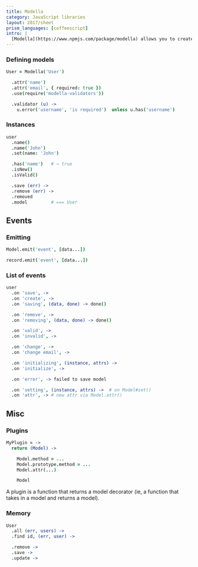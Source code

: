 ```yaml
---
title: Modella
category: JavaScript libraries
layout: 2017/sheet
prism_languages: [coffeescript]
intro: |
  [Modella](https://www.npmjs.com/package/modella) allows you to create simple models in JavaScript. This is a guide on basic usage of Modella in CoffeeScript.
---
```


### Defining models

```coffeescript
User = Modella('User')
```

```coffeescript
  .attr('name')
  .attr('email', { required: true })
  .use(require('modella-validators'))
```

```coffeescript
  .validator (u) ->
    u.error('username', 'is required')  unless u.has('username')
```

### Instances

```coffeescript
user
  .name()
  .name('John')
  .set(name: 'John')
```

```coffeescript
  .has('name')   # → true
  .isNew()
  .isValid()
```

```coffeescript
  .save (err) ->
  .remove (err) ->
  .removed
  .model         # === User
```

## Events

### Emitting

```coffeescript
Model.emit('event', [data...])
```

```coffeescript
record.emit('event', [data...])
```

### List of events

```coffeescript
user
  .on 'save', ->
  .on 'create', ->
  .on 'saving', (data, done) -> done()
```

```coffeescript
  .on 'remove', ->
  .on 'removing', (data, done) -> done()
```

```coffeescript
  .on 'valid', ->
  .on 'invalid', ->
```

```coffeescript
  .on 'change', ->
  .on 'change email', ->
```

```coffeescript
  .on 'initializing', (instance, attrs) ->
  .on 'initialize', ->
```

```coffeescript
  .on 'error', -> failed to save model
```

```coffeescript
  .on 'setting', (instance, attrs) ->  # on Model#set()
  .on 'attr', -> # new attr via Model.attr()
```

## Misc

### Plugins

```coffeescript
MyPlugin = ->
  return (Model) ->

    Model.method = ...
    Model.prototype.method = ...
    Model.attr(...)

    Model
```

A plugin is a function that returns a model decorator (ie, a function that takes in a model and returns a model).

### Memory

```coffeescript
User
  .all (err, users) ->
  .find id, (err, user) ->
```

```coffeescript
  .remove ->
  .save ->
  .update ->
```
